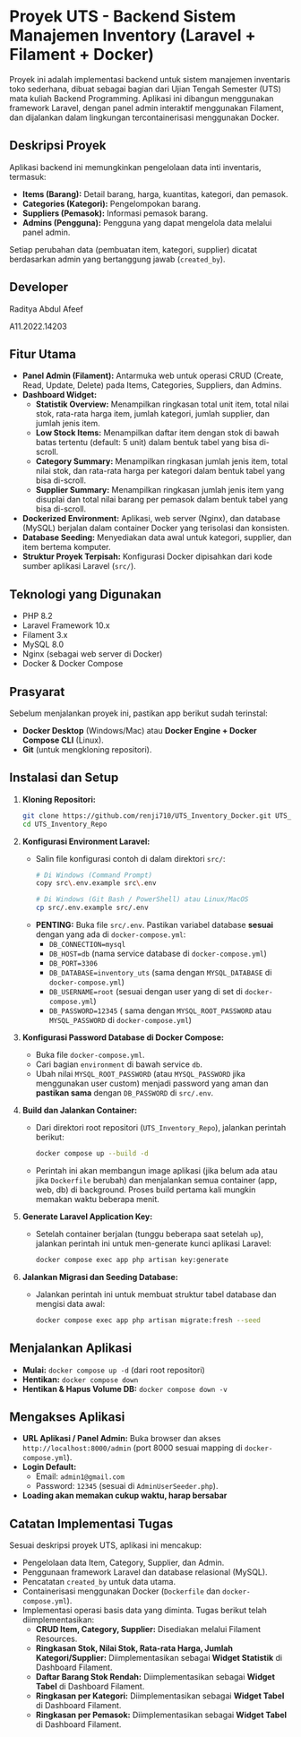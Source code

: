# Proyek UTS - Backend Sistem Manajemen Inventory (Laravel + Filament + Docker)

Proyek ini adalah implementasi backend untuk sistem manajemen inventaris toko sederhana, dibuat sebagai bagian dari Ujian Tengah Semester (UTS) mata kuliah Backend Programming. Aplikasi ini dibangun menggunakan framework Laravel, dengan panel admin interaktif menggunakan Filament, dan dijalankan dalam lingkungan tercontainerisasi menggunakan Docker.

## Deskripsi Proyek

Aplikasi backend ini memungkinkan pengelolaan data inti inventaris, termasuk:
*   **Items (Barang):** Detail barang, harga, kuantitas, kategori, dan pemasok.
*   **Categories (Kategori):** Pengelompokan barang.
*   **Suppliers (Pemasok):** Informasi pemasok barang.
*   **Admins (Pengguna):** Pengguna yang dapat mengelola data melalui panel admin.

Setiap perubahan data (pembuatan item, kategori, supplier) dicatat berdasarkan admin yang bertanggung jawab (`created_by`).

## Developer

Raditya Abdul Afeef

A11.2022.14203

## Fitur Utama

*   **Panel Admin (Filament):** Antarmuka web untuk operasi CRUD (Create, Read, Update, Delete) pada Items, Categories, Suppliers, dan Admins.
*   **Dashboard Widget:**
    *   **Statistik Overview:** Menampilkan ringkasan total unit item, total nilai stok, rata-rata harga item, jumlah kategori, jumlah supplier, dan jumlah jenis item.
    *   **Low Stock Items:** Menampilkan daftar item dengan stok di bawah batas tertentu (default: 5 unit) dalam bentuk tabel yang bisa di-scroll.
    *   **Category Summary:** Menampilkan ringkasan jumlah jenis item, total nilai stok, dan rata-rata harga per kategori dalam bentuk tabel yang bisa di-scroll.
    *   **Supplier Summary:** Menampilkan ringkasan jumlah jenis item yang disuplai dan total nilai barang per pemasok dalam bentuk tabel yang bisa di-scroll.
*   **Dockerized Environment:** Aplikasi, web server (Nginx), dan database (MySQL) berjalan dalam container Docker yang terisolasi dan konsisten.
*   **Database Seeding:** Menyediakan data awal untuk kategori, supplier, dan item bertema komputer.
*   **Struktur Proyek Terpisah:** Konfigurasi Docker dipisahkan dari kode sumber aplikasi Laravel (`src/`).

## Teknologi yang Digunakan

*   PHP 8.2
*   Laravel Framework 10.x
*   Filament 3.x
*   MySQL 8.0
*   Nginx (sebagai web server di Docker)
*   Docker & Docker Compose

## Prasyarat

Sebelum menjalankan proyek ini, pastikan app berikut sudah terinstal:
*   **Docker Desktop** (Windows/Mac) atau **Docker Engine + Docker Compose CLI** (Linux).
*   **Git** (untuk mengkloning repositori).


## Instalasi dan Setup

1.  **Kloning Repositori:**
    ```bash
    git clone https://github.com/renji710/UTS_Inventory_Docker.git UTS_Inventory_Repo
    cd UTS_Inventory_Repo
    ```

2.  **Konfigurasi Environment Laravel:**
    *   Salin file konfigurasi contoh di dalam direktori `src/`:
        ```bash
        # Di Windows (Command Prompt)
        copy src\.env.example src\.env

        # Di Windows (Git Bash / PowerShell) atau Linux/MacOS
        cp src/.env.example src/.env
        ```
    *   **PENTING:** Buka file `src/.env`. Pastikan variabel database **sesuai** dengan yang ada di `docker-compose.yml`:
        *   `DB_CONNECTION=mysql`
        *   `DB_HOST=db` (nama service database di `docker-compose.yml`)
        *   `DB_PORT=3306`
        *   `DB_DATABASE=inventory_uts` (sama dengan `MYSQL_DATABASE` di `docker-compose.yml`)
        *   `DB_USERNAME=root` (sesuai dengan user yang di set di `docker-compose.yml`)
        *   `DB_PASSWORD=12345` ( sama dengan `MYSQL_ROOT_PASSWORD` atau `MYSQL_PASSWORD` di `docker-compose.yml`)

3.  **Konfigurasi Password Database di Docker Compose:**
    *   Buka file `docker-compose.yml`.
    *   Cari bagian `environment` di bawah service `db`.
    *   Ubah nilai `MYSQL_ROOT_PASSWORD` (atau `MYSQL_PASSWORD` jika menggunakan user custom) menjadi password yang aman dan **pastikan sama** dengan `DB_PASSWORD` di `src/.env`.

4.  **Build dan Jalankan Container:**
    *   Dari direktori root repositori (`UTS_Inventory_Repo`), jalankan perintah berikut:
        ```bash
        docker compose up --build -d
        ```
    *   Perintah ini akan membangun image aplikasi (jika belum ada atau jika `Dockerfile` berubah) dan menjalankan semua container (app, web, db) di background. Proses build pertama kali mungkin memakan waktu beberapa menit.

5.  **Generate Laravel Application Key:**
    *   Setelah container berjalan (tunggu beberapa saat setelah `up`), jalankan perintah ini untuk men-generate kunci aplikasi Laravel:
        ```bash
        docker compose exec app php artisan key:generate
        ```

6.  **Jalankan Migrasi dan Seeding Database:**
    *   Jalankan perintah ini untuk membuat struktur tabel database dan mengisi data awal:
        ```bash
        docker compose exec app php artisan migrate:fresh --seed
        ```

## Menjalankan Aplikasi

*   **Mulai:** `docker compose up -d` (dari root repositori)
*   **Hentikan:** `docker compose down`
*   **Hentikan & Hapus Volume DB:** `docker compose down -v`

## Mengakses Aplikasi

*   **URL Aplikasi / Panel Admin:** Buka browser dan akses `http://localhost:8000/admin` (port 8000 sesuai mapping di `docker-compose.yml`).
*   **Login Default:**
    *   Email: `admin1@gmail.com`
    *   Password: `12345` (sesuai di `AdminUserSeeder.php`).
*   **Loading akan memakan cukup waktu, harap bersabar**

## Catatan Implementasi Tugas

Sesuai deskripsi proyek UTS, aplikasi ini mencakup:
*   Pengelolaan data Item, Category, Supplier, dan Admin.
*   Penggunaan framework Laravel dan database relasional (MySQL).
*   Pencatatan `created_by` untuk data utama.
*   Containerisasi menggunakan Docker (`Dockerfile` dan `docker-compose.yml`).
*   Implementasi operasi basis data yang diminta. Tugas berikut telah diimplementasikan:
    *   **CRUD Item, Category, Supplier:** Disediakan melalui Filament Resources.
    *   **Ringkasan Stok, Nilai Stok, Rata-rata Harga, Jumlah Kategori/Supplier:** Diimplementasikan sebagai **Widget Statistik** di Dashboard Filament.
    *   **Daftar Barang Stok Rendah:** Diimplementasikan sebagai **Widget Tabel** di Dashboard Filament.
    *   **Ringkasan per Kategori:** Diimplementasikan sebagai **Widget Tabel** di Dashboard Filament.
    *   **Ringkasan per Pemasok:** Diimplementasikan sebagai **Widget Tabel** di Dashboard Filament.
